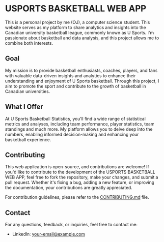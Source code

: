 # USPORTS BASKETBALL WEB APP

This is a personal project by me (OJ), a computer science student. This website serves as my platform to share analytics and insights into the Canadian university basketball league, commonly known as U Sports. I'm passionate about basketball and data analysis, and this project allows me to combine both interests.

## Goal

My mission is to provide basketball enthusiasts, coaches, players, and fans with valuable data-driven insights and analytics to enhance their understanding and enjoyment of U Sports basketball. Through this project, I aim to promote the sport and contribute to the growth of basketball in Canadian universities.

## What I Offer

At U Sports Basketball Statistics, you'll find a wide range of statistical metrics and analyses, including team performance, player statistics, team standings and much more. My platform allows you to delve deep into the numbers, enabling informed decision-making and enhancing your basketball experience.

## Contributing

This web application is open-source, and contributions are welcome! If you'd like to contribute to the development of the USPORTS BASKETBALL WEB APP, feel free to fork the repository, make your changes, and submit a pull request. Whether it's fixing a bug, adding a new feature, or improving the documentation, your contributions are greatly appreciated.

For contribution guidelines, please refer to the [CONTRIBUTING.md](CONTRIBUTING.md) file.

## Contact

For any questions, feedback, or inquiries, feel free to contact me:

- LinkedIn: [your-email@example.com](https://www.linkedin.com/in/oj-adeyemi/)
